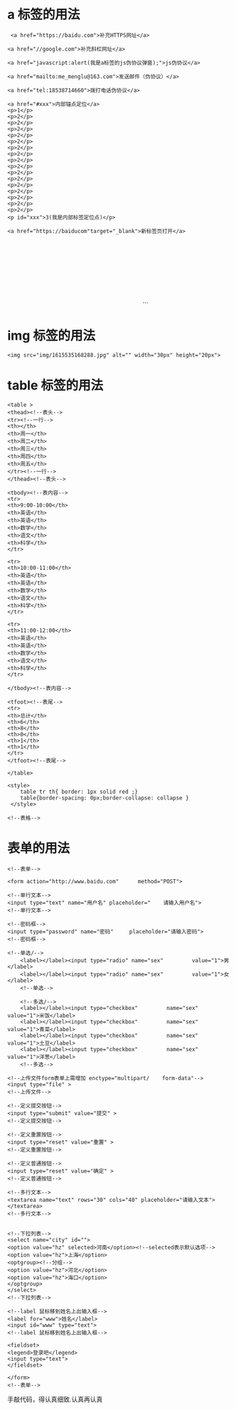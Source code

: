#  a 标签的用法

     <a href="https://baidu.com">补充HTTPS网址</a>
   
    <a href="//google.com">补充斜杠网址</a>
    
    <a href="javascript:alert(我是a标签的js伪协议弹窗);">js伪协议</a>
    
    <a href="mailto:me_menglu@163.com">发送邮件（伪协议）</a>
   
    <a href="tel:18538714660">拨打电话伪协议</a>
    
    <a href="#xxx">内部锚点定位</a>
    <p>1</p>
    <p>2</p>
    <p>2</p>
    <p>2</p>
    <p>2</p>
    <p>2</p>
    <p>2</p>
    <p>2</p>
    <p>2</p>
    <p>2</p>
    <p>2</p>
    <p>2</p>
    <p>2</p>
    <p>2</p>
    <p>2</p>
    <p>2</p>
    <p>2</p>
    <p id="xxx">3(我是内部标签定位点)</p>

    <a href="https://baiducom"target="_blank">新标签页打开</a>
   <iframe src="" frameborder="0">
<a href="sekuai.html" >sekuan  </a>
<a href= "2.html"  target="_top">top色块</a>
</iframe>
```

#  img 标签的用法
    <img src="img/1615535168288.jpg" alt="" width="30px" height="20px">


# table 标签的用法


    <table >
    <thead><!--表头-->
    <tr><!--一行-->
    <th></th>
    <th>周一</th>
    <th>周二</th>
    <th>周三</th>
    <th>周四</th>
    <th>周五</th>
    </tr><!--一行-->
    </thead><!--表头-->

    <tbody><!--表内容-->
    <tr>
    <th>9:00-10:00</th>
    <th>英语</th>
    <th>英语</th>
    <th>数学</th>
    <th>语文</th>
    <th>科学</th>
    </tr>

    <tr>
    <th>10:00-11:00</th>
    <th>英语</th>
    <th>英语</th>
    <th>数学</th>
    <th>语文</th>
    <th>科学</th>
    </tr>

    <tr>
    <th>11:00-12:00</th>
    <th>英语</th>
    <th>英语</th>
    <th>数学</th>
    <th>语文</th>
    <th>科学</th>
    </tr>

    </tbody><!--表内容-->

    <tfoot><!--表尾-->
    <tr>
    <th>总计</th>
    <th>6</th>
    <th>8</th>
    <th>0</th>
    <th>1</th>
    <th>1</th>
    </tr>
    </tfoot><!--表尾-->
    
    </table>

    <style>
        table tr th{ border: 1px solid red ;}
        table{border-spacing: 0px;border-collapse: collapse }  
     </style>

    <!--表格-->


# 表单的用法
    <!--表单-->

    <form action="http://www.baidu.com"      method="POST">

    <!--单行文本-->
    <input type="text" name="用户名" placeholder="    请输入用户名">
    <!--单行文本-->
    
    <!--密码框-->
    <input type="password" name="密码"     placeholder="请输入密码">
    <!--密码框-->

    <!--单选/-->
        <label></label><input type="radio" name="sex"         value="1">男</label>
        <label></label><input type="radio" name="sex"         value="1">女</label>
        <!--单选-->
        
        <!--多选/-->
        <label></label><input type="checkbox"         name="sex" value="1">米饭</label>
        <label></label><input type="checkbox"         name="sex" value="1">青菜</label>
        <label></label><input type="checkbox"         name="sex" value="1">土豆</label>
        <label></label><input type="checkbox"         name="sex" value="1">洋葱</label>
        <!--多选-->

    <!--上传文件form表单上需增加 enctype="multipart/    form-data"-->
    <input type="file" >
    <!--上传文件-->
    
    <!--定义提交按钮-->
    <input type="submit" value="提交" >
    <!--定义提交按钮-->

    <!--定义重置按钮-->
    <input type="reset" value="重置" >
    <!--定义重置按钮-->

    <!--定义普通按钮-->
    <input type="reset" value="确定" >
    <!--定义普通按钮-->
    
    <!--多行文本-->
    <textarea name="text" rows="30" cols="40" placeholder="请输入文本"></textarea>
    <!--多行文本-->


    <!--下拉列表-->
    <select name="city" id="">
    <option value="hz" selected>河南</option><!--selected表示默认选项-->
    <option value="hz">上海</option>
    <optgroup><!--分组-->
    <option value="hz">河北</option>
    <option value="hz">海口</option>
    </optgroup>
    </select>
    <!--下拉列表-->

    <!--label 鼠标移到姓名上出输入框-->
    <label for="www">姓名</label>
    <input id="www" type="text">
    <!--label 鼠标移到姓名上出输入框-->

    <fieldset>
    <legend>登录吧</legend>
    <input type="text">
    </fieldset>

    </form>
    <!--表单-->


手敲代码，得认真细致.认真再认真